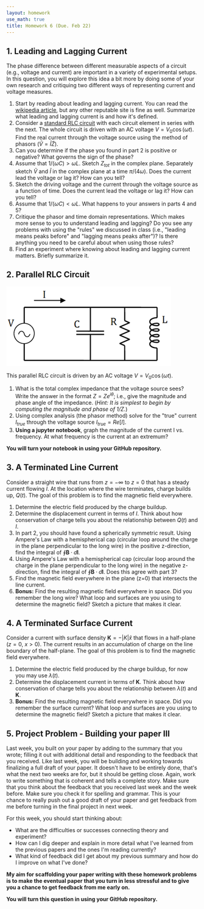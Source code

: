 ```yaml
---
layout: homework
use_math: true
title: Homework 6 (Due. Feb 22)
---
```


## 1. Leading and Lagging Current

The phase difference between different measurable aspects of a circuit (e.g., voltage and current) are important in a variety of experimental setups. In this question, you will explore this idea a bit more by doing some of your own research and critiquing two different ways of representing current and voltage measures.

1. Start by reading about leading and lagging current. You can read the [wikipedia article](https://en.wikipedia.org/wiki/Leading_and_lagging_current), but any other reputable site is fine as well. Summarize what leading and lagging current is and how it's defined.
2. Consider a [standard RLC circuit](https://upload.wikimedia.org/wikipedia/commons/thumb/f/fb/RLC_series_circuit_v1.svg/433px-RLC_series_circuit_v1.svg.png) with each circuit element in series with the next. The whole circuit is driven with an AC voltage $V=V_0\cos(\omega t)$. Find the real current through the voltage source using the method of phasors ($\widetilde{V} = \widetilde{I}\widetilde{Z}$).
3. Can you determine if the phase you found in part 2 is positive or negative? What governs the sign of the phase?
4. Assume that $1/(\omega C) > \omega L$. Sketch $Z_{tot}$ in the complex plane. Separately sketch $\widetilde{V}$ and $\widetilde{I}$ in the complex plane at a time $\pi/(4\omega)$. Does the current lead the voltage or lag it? How can you tell?
5. Sketch the driving voltage and the current through the voltage source as a function of time. Does the current lead the voltage or lag it? How can you tell?
6. Assume that $1/(\omega C) < \omega L$. What happens to your answers in parts 4 and 5?
7. Critique the phasor and time domain representations. Which makes more sense to you to understand leading and lagging? Do you see any problems with using the "rules" we discussed in class (i.e., "leading means peaks before" and "lagging means peaks after")? Is there anything you need to be careful about when using those rules?
8. Find an experiment where knowing about leading and lagging current matters. Briefly summarize it.

## 2. Parallel RLC Circuit

![RLC][RLC]

[RLC]: ./images/hw6/parallel_RLC.png

This parallel RLC circuit is driven by an AC voltage $V=V_0 \cos(\omega t)$.

1. What is the total complex impedance that the voltage source sees? Write the answer in the format $Z = Z e^{i\theta}$; i.e., give the magnitude and phase angle of the impedance. (*Hint: It is simplest to begin by computing the magnitude and phase of $1/Z$.*)
2. Using complex analysis (the phasor method) solve for the "true" current $I_{true}$ through the voltage source $I_{true} = Re\left[I\right]$.
3. **Using a jupyter notebook**, graph the magnitude of the current I vs. frequency. At what frequency is the current at an extremum?

**You will turn your notebook in using your GitHub repository.**

## 3. A Terminated Line Current

Consider a straight wire that runs from $z=-\infty$ to $z=0$ that has a steady current flowing $I$. At the location where the wire terminates, charge builds up, $Q(t)$. The goal of this problem is to find the magnetic field everywhere.

1. Determine the electric field produced by the charge buildup.
2. Determine the displacement current in terms of $I$. Think about how conservation of charge tells you about the relationship between $Q(t)$ and $I$.
3. In part 2, you should have found a spherically symmetric result. Using Ampere's Law with a hemispherical cap (circular loop around the charge in the plane perpendicular to the long wire) in the positive z-direction, find the integral of $\oint \mathbf{B} \cdot d\mathbf{l}$.
4. Using Ampere's Law with a hemispherical cap (circular loop around the charge in the plane perpendicular to the long wire) in the negative z-direction, find the integral of $\oint \mathbf{B} \cdot d\mathbf{l}$. Does this agree with part 3?
5. Find the magnetic field everywhere in the plane (z=0) that intersects the line current.
6. **Bonus:** Find the resulting magnetic field everywhere in space. Did you remember the long wire? What loop and surfaces are you using to determine the magnetic field? Sketch a picture that makes it clear.


## 4. A Terminated Surface Current

Consider a current with surface density $\mathbf{K} = -\vert K\vert\hat{x}$ that flows in a half-plane ($z=0$, $x>0$). The current results in an accumulation of charge on the line boundary of the half-plane. The goal of this problem is to find the magnetic field everywhere.

1. Determine the electric field produced by the charge buildup, for now you may use $\lambda(t)$.
2. Determine the displacement current in terms of $\mathbf{K}$. Think about how conservation of charge tells you about the relationship between $\lambda(t)$ and $\mathbf{K}$.
3. **Bonus:** Find the resulting magnetic field everywhere in space. Did you remember the surface current? What loop and surfaces are you using to determine the magnetic field? Sketch a picture that makes it clear.

## 5. Project Problem - Building your paper III

Last week, you built on your paper by adding to the summary that you wrote; filling it out with additional detail and responding to the feedback that you received. Like last week, you will be building and working towards finalizing a full draft of your paper. It doesn't have to be entirely done, that's what the next two weeks are for, but it should be getting close. Again, work to write something that is coherent and tells a complete story. Make sure that you think about the feedback that you received last week and the week before. Make sure you check it for spelling and grammar. This is your chance to really push out a good draft of your paper and get feedback from me before turning in the final project in next week.

For this week, you should start thinking about:

* What are the difficulties or successes connecting theory and experiment?
* How can I dig deeper and explain in more detail what I've learned from the previous papers and the ones I'm reading currently?
* What kind of feedback did I get about my previous summary and how do I improve on what I've done?

**My aim for scaffolding your paper writing with these homework problems is to make the eventual paper that you turn in less stressful and to give you a chance to get feedback from me early on.**

**You will turn this question in using your GitHub repository.**
